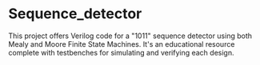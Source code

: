 # Sequence_detector
This project offers Verilog code for a "1011" sequence detector using both Mealy and Moore Finite State Machines. It's an educational resource complete with testbenches for simulating and verifying each design.
